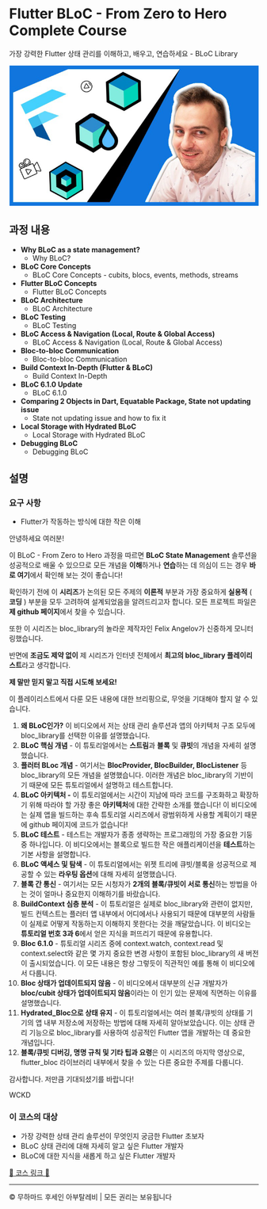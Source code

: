 <!-- ©©©©©©©©©©©©©©©©©©©©©©©© All Rights Are Reserved By Muhammad Husain Abootalebi ©©©©©©©©©©©©©©©©©©©©©©©©©©©©©©©©©© -->

# Flutter BLoC - From Zero to Hero Complete Course

가장 강력한 Flutter 상태 관리를 이해하고, 배우고, 연습하세요 - BLoC Library

![Flutter BLoC - From Zero to Hero Complete Course](../../assets/Courses/Course%20Covers/3%20-%202%20-%20Flutter%20BLoC%20-%20From%20Zero%20to%20Hero%20Complete%20Course.webp)

## 과정 내용

* **Why BLoC as a state management?**
  * Why BLoC?
* **BLoC Core Concepts**
  * BLoC Core Concepts - cubits, blocs, events, methods, streams
* **Flutter BLoC Concepts**
  * Flutter BLoC Concepts
* **BLoC Architecture**
  * BLoC Architecture
* **BLoC Testing**
  * BLoC Testing
* **BLoC Access & Navigation (Local, Route & Global Access)**
  * BLoC Access & Navigation (Local, Route & Global Access)
* **Bloc-to-bloc Communication**
  * Bloc-to-bloc Communication
* **Build Context In-Depth (Flutter & BLoC)**
  * Build Context In-Depth
* **BLoC 6.1.0 Update**
  * BLoC 6.1.0
* **Comparing 2 Objects in Dart, Equatable Package, State not updating issue**
  * State not updating issue and how to fix it
* **Local Storage with Hydrated BLoC**
  * Local Storage with Hydrated BLoC
* **Debugging BLoC**
  * Debugging BLoC

## 설명

### 요구 사항

* Flutter가 작동하는 방식에 대한 작은 이해

안녕하세요 여러분!

이 BLoC - From Zero to Hero 과정을 따르면 **BLoC State Management** 솔루션을 성공적으로 배울 수 있으므로 모든 개념을 **이해**하거나 **연습**하는 데 의심이 드는 경우 **바로 여기**에서 확인해 보는 것이 좋습니다!

확인하기 전에 이 **시리즈**가 논의된 모든 주제의 **이론적** 부분과 가장 중요하게 **실용적** ( **코딩** ) 부분을 모두 고려하여 설계되었음을 알려드리고자 합니다. 모든 프로젝트 파일은 **제 github 페이지**에서 찾을 수 있습니다.

또한 이 시리즈는 bloc_library의 놀라운 제작자인 Felix Angelov가 신중하게 모니터링했습니다.

반면에 **조금도 제약 없이** 제 시리즈가 인터넷 전체에서 **최고의 bloc_library 플레이리스트**라고 생각합니다.

**제 말만 믿지 말고 직접 시도해 보세요!**

이 플레이리스트에서 다룬 모든 내용에 대한 브리핑으로, 무엇을 기대해야 할지 알 수 있습니다.

1. **왜 BLoC인가?** 이 비디오에서 저는 상태 관리 솔루션과 앱의 아키텍처 구조 모두에 bloc_library를 선택한 이유를 설명했습니다.
2. **BLoC 핵심 개념** - 이 튜토리얼에서는 **스트림**과 **블록** 및 **큐빗**의 개념을 자세히 설명했습니다.
3. **플러터 BLoc 개념** - 여기서는 **BlocProvider, BlocBuilder, BlocListener** 등 bloc_library의 모든 개념을 설명했습니다. 이러한 개념은 bloc_library의 기반이기 때문에 모든 튜토리얼에서 설명하고 테스트합니다.
4. **BLoC 아키텍처 -** 이 튜토리얼에서는 시간이 지남에 따라 코드를 구조화하고 확장하기 위해 따라야 할 가장 좋은 **아키텍처**에 대한 간략한 소개를 했습니다! 이 비디오에는 실제 앱을 빌드하는 후속 튜토리얼 시리즈에서 광범위하게 사용할 계획이기 때문에 github 페이지에 코드가 없습니다!
5. **BLoC 테스트** - 테스트는 개발자가 종종 생략하는 프로그래밍의 가장 중요한 기둥 중 하나입니다. 이 비디오에서는 블록으로 빌드한 작은 애플리케이션을 **테스트**하는 기본 사항을 설명합니다.
6. **BLoC 액세스 및 탐색** - 이 튜토리얼에서는 위젯 트리에 큐빗/블록을 성공적으로 제공할 수 있는 **라우팅 옵션**에 대해 자세히 설명했습니다.
7. **블록 간 통신** - 여기서는 모든 시청자가 **2개의 블록/큐빗이 서로 통신**하는 방법을 아는 것이 얼마나 중요한지 이해하기를 바랐습니다.
8. **BuildContext 심층 분석** - 이 튜토리얼은 실제로 bloc_library와 관련이 없지만, 빌드 컨텍스트는 플러터 앱 내부에서 어디에서나 사용되기 때문에 대부분의 사람들이 실제로 어떻게 작동하는지 이해하지 못한다는 것을 깨달았습니다. 이 비디오는 **튜토리얼 번호 3과 6**에서 얻은 지식을 퍼뜨리기 때문에 유용합니다.
9. **Bloc 6.1.0** - 튜토리얼 시리즈 중에 context.watch, context.read 및 context.select와 같은 몇 가지 중요한 변경 사항이 포함된 bloc_library의 새 버전이 출시되었습니다. 이 모든 내용은 항상 그렇듯이 직관적인 예를 통해 이 비디오에서 다룹니다.
10. **Bloc 상태가 업데이트되지 않음** - 이 비디오에서 대부분의 신규 개발자가 **bloc/cubit 상태가 업데이트되지 않음**이라는 이 인기 있는 문제에 직면하는 이유를 설명했습니다.
11. **Hydrated_Bloc으로 상태 유지** - 이 튜토리얼에서는 여러 블록/큐빗의 상태를 기기의 앱 내부 저장소에 저장하는 방법에 대해 자세히 알아보았습니다. 이는 상태 관리 기능으로 bloc_library를 사용하여 성공적인 Flutter 앱을 개발하는 데 중요한 개념입니다.
12. **블록/큐빗 디버깅, 명명 규칙 및 기타 팁과 요령**은 이 시리즈의 마지막 영상으로, flutter_bloc 라이브러리 내부에서 찾을 수 있는 다른 중요한 주제를 다룹니다.

감사합니다. 저만큼 기대되셨기를 바랍니다!

WCKD

### 이 코스의 대상

* 가장 강력한 상태 관리 솔루션이 무엇인지 궁금한 Flutter 초보자
* BLoC 상태 관리에 대해 자세히 알고 싶은 Flutter 개발자
* BLoC에 대한 지식을 새롭게 하고 싶은 Flutter 개발자

[🔗 코스 링크 🔗](https://www.udemy.com/course/bloc-from-zero-to-hero/?couponCode=LETSLEARNNOW)

---

© 무하마드 후세인 아부탈레비 | 모든 권리는 보유됩니다

<!-- ©©©©©©©©©©©©©©©©©©©©©©©© All Rights Are Reserved By Muhammad Husain Abootalebi ©©©©©©©©©©©©©©©©©©©©©©©©©©©©©©©©©© -->
